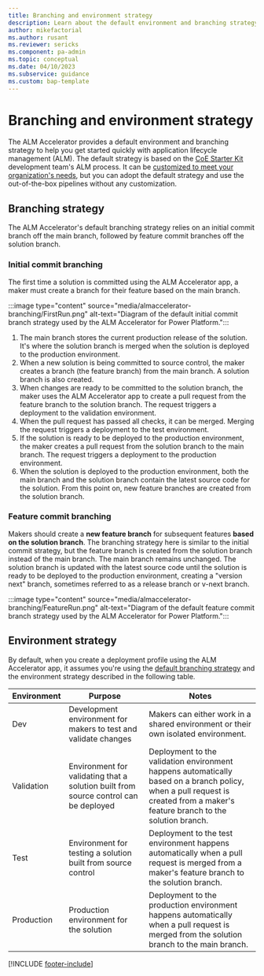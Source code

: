 ```yaml
---
title: Branching and environment strategy
description: Learn about the default environment and branching strategy that ALM Accelerator for Power Platform employs to help you get started with ALM quickly.
author: mikefactorial
ms.author: rusant
ms.reviewer: sericks
ms.component: pa-admin
ms.topic: conceptual
ms.date: 04/10/2023
ms.subservice: guidance
ms.custom: bap-template
---
```


# Branching and environment strategy

The ALM Accelerator provides a default environment and branching strategy to help you get started quickly with application lifecycle management (ALM). The default strategy is based on the [CoE Starter Kit](../coe/overview.md) development team's ALM process. It can be [customized to meet your organization's needs](customize-deployment-pipelines.md), but you can adopt the default strategy and use the out-of-the-box pipelines without any customization.

## Branching strategy

The ALM Accelerator's default branching strategy relies on an initial commit branch off the main branch, followed by feature commit branches off the solution branch.

### Initial commit branching

The first time a solution is committed using the ALM Accelerator app, a maker must create a branch for their feature based on the main branch.

:::image type="content" source="media/almaccelerator-branching/FirstRun.png" alt-text="Diagram of the default initial commit branch strategy used by the ALM Accelerator for Power Platform.":::

1. The main branch stores the current production release of the solution. It's where the solution branch is merged when the solution is deployed to the production environment.
1. When a new solution is being committed to source control, the maker creates a branch (the feature branch) from the main branch. A solution branch is also created.
1. When changes are ready to be committed to the solution branch, the maker uses the ALM Accelerator app to create a pull request from the feature branch to the solution branch. The request triggers a deployment to the validation environment.
1. When the pull request has passed all checks, it can be merged. Merging the request triggers a deployment to the test environment.
1. If the solution is ready to be deployed to the production environment, the maker creates a pull request from the solution branch to the main branch. The request triggers a deployment to the production environment.
1. When the solution is deployed to the production environment, both the main branch and the solution branch contain the latest source code for the solution. From this point on, new feature branches are created from the solution branch.

### Feature commit branching

Makers should create a **new feature branch** for subsequent features **based on the solution branch**. The branching strategy here is similar to the initial commit strategy, but the feature branch is created from the solution branch instead of the main branch. The main branch remains unchanged. The solution branch is updated with the latest source code until the solution is ready to be deployed to the production environment, creating a "version next" branch, sometimes referred to as a release branch or v-next branch.

:::image type="content" source="media/almaccelerator-branching/FeatureRun.png" alt-text="Diagram of the default feature commit branch strategy used by the ALM Accelerator for Power Platform.":::

## Environment strategy

By default, when you create a deployment profile using the ALM Accelerator app, it assumes you're using the [default branching strategy](#branching-strategy) and the environment strategy described in the following table.

| Environment | Purpose | Notes |
| --- | --- | --- |
| Dev | Development environment for makers to test and validate changes | Makers can either work in a shared environment or their own isolated environment. |
| Validation | Environment for validating that a solution built from source control can be deployed | Deployment to the validation environment happens automatically based on a branch policy, when a pull request is created from a maker's feature branch to the solution branch. |
| Test | Environment for testing a solution built from source control | Deployment to the test environment happens automatically when a pull request is merged from a maker's feature branch to the solution branch. |
| Production | Production environment for the solution | Deployment to the production environment happens automatically when a pull request is merged from the solution branch to the main branch. |

[!INCLUDE [footer-include](../../includes/footer-banner.md)]
